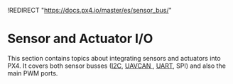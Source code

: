 !REDIRECT "https://docs.px4.io/master/es/sensor_bus/"

# Sensor and Actuator I/O

This section contains topics about integrating sensors and actuators into PX4. It covers both sensor busses ([I2C](../sensor_bus/i2c.md), [UAVCAN ](../uavcan/README.md), [UART](../uart/README.md), SPI) and also the main PWM ports.